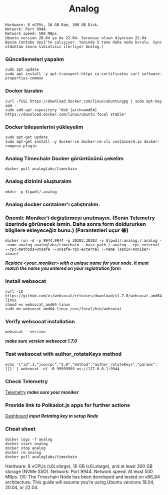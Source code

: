 <p align="center">
</p>
<h1>
<p align="center"> Analog </p>
</h1>

```console
Hardware: 8 vCPUs, 16 GB Ram, 300 GB Disk.
Network: Port 9944. 
Network speed: 500 MBps.
Ubuntu version 20.04 ya da 22.04. Sorunsuz olsun diyorsan 22.04
Benim Contabo Vps3'te çalışıyor. Yanında 5 tane daha node kurulu. Sync olduktan sonra sıkıntısız ilerliyor Analog.)
```


### Güncellemeleri yapalım
```console
sudo apt update
sudo apt install -y apt-transport-https ca-certificates curl software-properties-common
```
### Docker kuralım
```console
curl -fsSL https://download.docker.com/linux/ubuntu/gpg | sudo apt-key add -
sudo add-apt-repository "deb [arch=amd64] https://download.docker.com/linux/ubuntu focal stable"
```
### Docker bileşenlerini yükleyelim
```console
sudo apt-get update
sudo apt-get install -y docker-ce docker-ce-cli containerd.io docker-compose-plugin
```
### Analog Timechain Docker görüntüsünü çekelim
```console
docker pull analoglabs/timechain
```
### Analog dizinini oluşturalım
```console
mkdir -p $(pwd)/.analog
```
### Analog docker container'ı çalıştıralım.
### Önemli: Moniker'i değiştirmeyi unutmayın. (Senin Telemetry üzerinde görünecek ismin. Daha sonra form doldururken bilgilere ekleyeceğiz bunu.) (Parantezleri uçur 😁)
```console
docker run -d -p 9944:9944 -p 30303:30303 -v $(pwd)/.analog:/.analog --name analog analoglabs/timechain --base-path /.analog --rpc-external --rpc-methods=Unsafe --unsafe-rpc-external --name (senin-moniker-ismin)
```
***Replace <your_moniker> with a unique name for your node. It must match the name you entered on your registration form***
### Install websocat
```
curl -LO https://github.com/vi/websocat/releases/download/v1.7.0/websocat_amd64-linux
chmod +x websocat_amd64-linux
sudo mv websocat_amd64-linux /usr/local/bin/websocat
```
### Verify websocat installation
```
websocat --version
```
***make sure version websocat 1.7.0***
### Test websocat with author_rotateKeys method
```
echo '{"id":1,"jsonrpc":"2.0","method":"author_rotateKeys","params":[]}' | websocat -n1 -B 99999999 ws://127.0.0.1:9944
```
### Check Telemetry
<a href="https://telemetry.analog.one/#/0x0614f7b74a2e47f7c8d8e2a5335be84bdde9402a43f5decdec03200a87c8b943">Telemetry</a>
***make sure your moniker***

### Provide link to Polkadot.js apps for further actions
<a href="https://polkadot.js.org/apps/?rpc=wss%3A%2F%2Frpc.testnet.analog.one###/accounts">Dashboard</a>
***input Rotating key in setup Node***

### Cheat sheet
```
docker logs -f analog
docker start analog
docker stop analog
docker rm analog
docker pull analoglabs/timechain
```


Hardware: 8 vCPUs (c6i.xlarge), 16 GB (c6i.xlarge), and at least 300 GB storage (NVMe SSD).
Network: Port 9944.
Network speed: At least 500 MBps.
OS: The Timechain Node has been developed and tested on x86_64 architecture. This guide will assume you’re using Ubuntu versions 18.04, 20.04, or 22.04.
